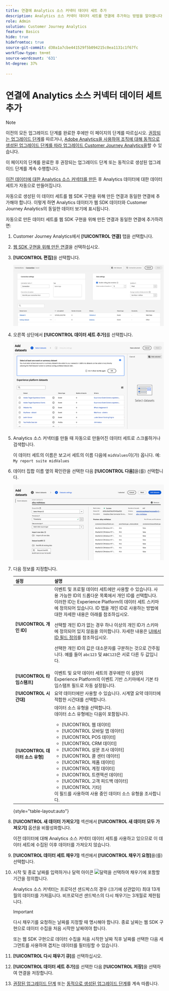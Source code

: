 ```yaml
---
title: 연결에 Analytics 소스 커넥터 데이터 세트 추가
description: Analytics 소스 커넥터 데이터 세트를 연결에 추가하는 방법을 알아봅니다
role: Admin
solution: Customer Journey Analytics
feature: Basics
hide: true
hidefromtoc: true
source-git-commit: d30a1a7cbe441529f5b094215c0ea1131c1f67fc
workflow-type: tm+mt
source-wordcount: '631'
ht-degree: 37%

---
```


# 연결에 Analytics 소스 커넥터 데이터 세트 추가

>[!NOTE]
> 
>이전의 모든 업그레이드 단계를 완료한 후에만 이 페이지의 단계를 따르십시오. [권장되는 업그레이드 단계](/help/getting-started/cja-upgrade/cja-upgrade-recommendations.md#recommended-upgrade-steps-for-most-organizations)를 따르거나, [Adobe Analytics을 사용하여 조직에 대해 동적으로 생성된 업그레이드 단계를 따라 업그레이드 Customer Journey Analytics을](https://gigazelle.github.io/cja-ttv/)할 수 있습니다.
>
>이 페이지의 단계를 완료한 후 권장되는 업그레이드 단계 또는 동적으로 생성된 업그레이드 단계를 계속 수행합니다.

[이전 데이터에 대한 Analytics 소스 커넥터를 만든](/help/getting-started/cja-upgrade/cja-upgrade-source-connector.md) 후 Analytics 데이터에 대한 데이터 세트가 자동으로 만들어집니다.

자동으로 생성된 이 데이터 세트를 웹 SDK 구현을 위해 만든 연결과 동일한 연결에 추가해야 합니다. 이렇게 하면 Analytics 데이터가 웹 SDK 데이터와 Customer Journey Analytics의 동일한 데이터 보기에 표시됩니다.

자동으로 만든 데이터 세트를 웹 SDK 구현을 위해 만든 연결과 동일한 연결에 추가하려면:

1. Customer Journey Analytics에서 **[!UICONTROL 연결]** 탭을 선택합니다.

1. [웹 SDK 구현을 위해 만든 연결](/help/getting-started/cja-upgrade/cja-upgrade-connection.md)을 선택하십시오.

1. **[!UICONTROL 편집]**&#x200B;을 선택합니다.

   ![연결 편집](assets/connection-add-dataset.png)

1. 오른쪽 상단에서 **[!UICONTROL 데이터 세트 추가]**&#x200B;를 선택합니다.

   ![연결 편집](assets/connection-add-dateset2.png)

1. Analytics 소스 커넥터를 만들 때 자동으로 만들어진 데이터 세트로 스크롤하거나 검색합니다.

   이 데이터 세트의 이름은 보고서 세트의 이름 다음에 `midValues`이(가) 옵니다. 예: `My report suite midValues`

1. 데이터 집합 이름 옆의 확인란을 선택한 다음 **[!UICONTROL 다음]**&#x200B;을(를) 선택합니다.

   ![연결 편집](assets/connection-add-dataset3.png)

1. 다음 정보를 지정합니다.

   <!-- Copied from help/connections/create-connection.md. Should we single source? -->

   | 설정 | 설명 |
   | --- | --- |
   | **[!UICONTROL 개인 ID]** | 이벤트 및 프로필 데이터 세트에만 사용할 수 있습니다. 사용 가능한 ID의 드롭다운 목록에서 개인 ID를 선택합니다. 이러한 ID는 Experience Platform의 데이터 세트 스키마에 정의되어 있습니다. ID 맵을 개인 ID로 사용하는 방법에 대한 자세한 내용은 아래를 참조하십시오.<p>선택할 개인 ID가 없는 경우 하나 이상의 개인 ID가 스키마에 정의되어 있지 않음을 의미합니다. 자세한 내용은 [UI에서 ID 필드 정의](https://experienceleague.adobe.com/ko/docs/experience-platform/xdm/ui/fields/identity)를 참조하십시오. <p>선택한 개인 ID의 값은 대소문자를 구분하는 것으로 간주됩니다. 예를 들어 `abc123` 및 `ABC123`은 서로 다른 두 값입니다. |
   | **[!UICONTROL 타임스탬프]** | 이벤트 및 요약 데이터 세트의 경우에만 이 설정이 Experience Platform의 이벤트 기반 스키마에서 기본 타임스탬프 필드로 자동 설정됩니다. |
   | **[!UICONTROL 시간대]** | 요약 데이터에만 사용할 수 있습니다. 시계열 요약 데이터에 적합한 시간대를 선택합니다. |
   | **[!UICONTROL 데이터 소스 유형]** | 데이터 소스 유형을 선택합니다. <br/>데이터 소스 유형에는 다음이 포함됩니다. <ul><li>[!UICONTROL 웹 데이터]</li><li>[!UICONTROL 모바일 앱 데이터]</li><li>[!UICONTROL POS 데이터]</li><li>[!UICONTROL CRM 데이터]</li><li>[!UICONTROL 설문 조사 데이터]</li><li>[!UICONTROL 콜 센터 데이터]</li><li>[!UICONTROL 제품 데이터]</li><li> [!UICONTROL 계정 데이터]</li><li> [!UICONTROL 트랜잭션 데이터]</li><li>[!UICONTROL 고객 피드백 데이터]</li><li> [!UICONTROL 기타]</li></ul>이 필드를 사용하여 사용 중인 데이터 소스 유형을 조사합니다. |

   {style="table-layout:auto"}

1. **[!UICONTROL 새 데이터 가져오기]** 섹션에서 **[!UICONTROL 새 데이터 모두 가져오기]** 옵션을 비활성화합니다.

   이전 데이터에 대해 Analytics 소스 커넥터 데이터 세트를 사용하고 있으므로 이 데이터 세트에 수집된 이후 데이터를 가져오지 않습니다.

1. **[!UICONTROL 데이터 세트 채우기]** 섹션에서 **[!UICONTROL 채우기 요청]**&#x200B;을(를) 선택합니다.

1. 시작 및 종료 날짜를 입력하거나 달력 아이콘 ![달력](https://spectrum.adobe.com/static/icons/workflow_18/Smock_Calendar_18_N.svg)을 선택하여 채우기에 포함할 기간을 정의합니다.

   Analytics 소스 커넥터는 프로덕션 샌드박스의 경우 (크기에 상관없이) 최대 13개월의 데이터를 가져옵니다. 비프로덕션 샌드박스의 다시 채우기는 3개월로 제한됩니다.

   >[!IMPORTANT]
   >
   >다시 채우기를 요청하는 날짜를 지정할 때 명시해야 합니다. 종료 날짜는 웹 SDK 구현으로 데이터 수집을 처음 시작한 날짜여야 합니다.
   >
   >또는 웹 SDK 구현으로 데이터 수집을 처음 시작한 날짜 직후 날짜를 선택한 다음 세그먼트를 사용하여 겹치는 데이터를 필터링할 수 있습니다.

   <!-- Include any of the following?  Make sure you're explicit as to the dates you request backfill to. You want to request it to the date that you start gathering data with your Web SDK implementation. Also possibly include segments for any overlapping date. So you could request everything and then use a segment to exclude data that you don't want. That way if you need to move up the date, then you could change the date in the filter. Downside would be that you might pay for double rows.  When they do that, they're going to see all schema fields from both their custom schema and their Analytics schema. So they'll need to be cognizant to select the right fields, and never select any Analytics fields, because they will be mapped as part of the source connector. Never select any Analytics field group fields because they'll be mapped.  -->

1. **[!UICONTROL 다시 채우기 큐]**&#x200B;를 선택하십시오.

1. **[!UICONTROL 데이터 세트 추가]**&#x200B;를 선택한 다음 **[!UICONTROL 저장]**&#x200B;을 선택하여 연결을 저장합니다.

1. [권장된 업그레이드 단계](/help/getting-started/cja-upgrade/cja-upgrade-recommendations.md#recommended-upgrade-steps-for-most-organizations) 또는 [동적으로 생성된 업그레이드 단계](https://gigazelle.github.io/cja-ttv/)를 계속 따릅니다.

